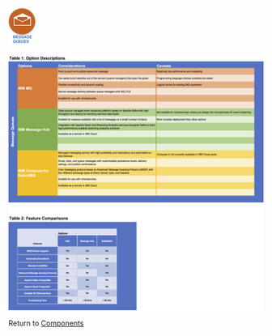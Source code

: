 ![Message Queues](/images/message_queues_icon.png)

![Options](/images/message_queues.png)

Return to [Components](README.md)
